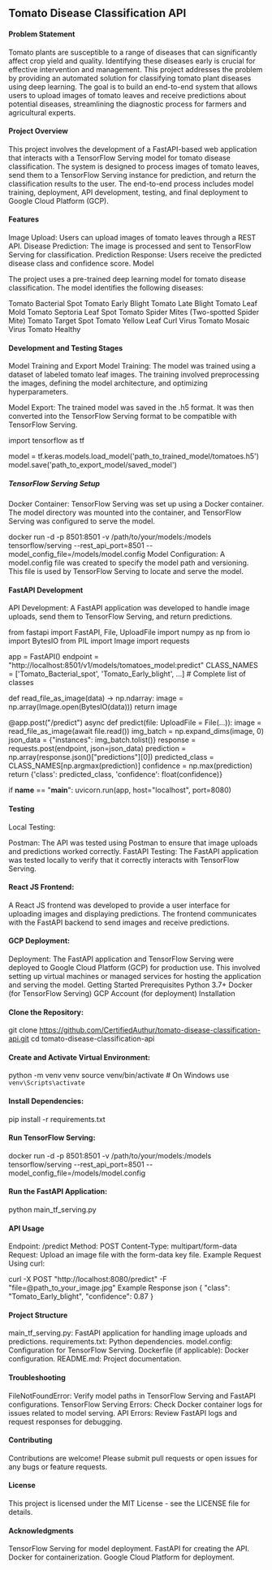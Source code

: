 ## Tomato Disease Classification API
#### Problem Statement
Tomato plants are susceptible to a range of diseases that can significantly affect crop yield and quality. Identifying these diseases early is crucial for effective intervention and management. This project addresses the problem by providing an automated solution for classifying tomato plant diseases using deep learning. The goal is to build an end-to-end system that allows users to upload images of tomato leaves and receive predictions about potential diseases, streamlining the diagnostic process for farmers and agricultural experts.

#### Project Overview
This project involves the development of a FastAPI-based web application that interacts with a TensorFlow Serving model for tomato disease classification. The system is designed to process images of tomato leaves, send them to a TensorFlow Serving instance for prediction, and return the classification results to the user. The end-to-end process includes model training, deployment, API development, testing, and final deployment to Google Cloud Platform (GCP).

#### Features
Image Upload: Users can upload images of tomato leaves through a REST API.
Disease Prediction: The image is processed and sent to TensorFlow Serving for classification.
Prediction Response: Users receive the predicted disease class and confidence score.
Model

The project uses a pre-trained deep learning model for tomato disease classification. The model identifies the following diseases:

Tomato Bacterial Spot
Tomato Early Blight
Tomato Late Blight
Tomato Leaf Mold
Tomato Septoria Leaf Spot
Tomato Spider Mites (Two-spotted Spider Mite)
Tomato Target Spot
Tomato Yellow Leaf Curl Virus
Tomato Mosaic Virus
Tomato Healthy

#### Development and Testing Stages
Model Training and Export
Model Training: The model was trained using a dataset of labeled tomato leaf images. The training involved preprocessing the images, defining the model architecture, and optimizing hyperparameters.

Model Export: The trained model was saved in the .h5 format. It was then converted into the TensorFlow Serving format to be compatible with TensorFlow Serving.

import tensorflow as tf

model = tf.keras.models.load_model('path_to_trained_model/tomatoes.h5')
model.save('path_to_export_model/saved_model')

##### TensorFlow Serving Setup
Docker Container: TensorFlow Serving was set up using a Docker container. The model directory was mounted into the container, and TensorFlow Serving was configured to serve the model.

docker run -d -p 8501:8501 -v /path/to/your/models:/models tensorflow/serving --rest_api_port=8501 --model_config_file=/models/model.config
Model Configuration: A model.config file was created to specify the model path and versioning. This file is used by TensorFlow Serving to locate and serve the model.

#### FastAPI Development
API Development: A FastAPI application was developed to handle image uploads, send them to TensorFlow Serving, and return predictions.

from fastapi import FastAPI, File, UploadFile
import numpy as np
from io import BytesIO
from PIL import Image
import requests

app = FastAPI()
endpoint = "http://localhost:8501/v1/models/tomatoes_model:predict"
CLASS_NAMES = ['Tomato_Bacterial_spot', 'Tomato_Early_blight', ...]  # Complete list of classes

def read_file_as_image(data) -> np.ndarray:
    image = np.array(Image.open(BytesIO(data)))
    return image

@app.post("/predict")
async def predict(file: UploadFile = File(...)):
    image = read_file_as_image(await file.read())
    img_batch = np.expand_dims(image, 0)
    json_data = {"instances": img_batch.tolist()}
    response = requests.post(endpoint, json=json_data)
    prediction = np.array(response.json()["predictions"][0])
    predicted_class = CLASS_NAMES[np.argmax(prediction)]
    confidence = np.max(prediction)
    return {'class': predicted_class, 'confidence': float(confidence)}

if __name__ == "__main__":
    uvicorn.run(app, host="localhost", port=8080)

#### Testing
Local Testing:

Postman: The API was tested using Postman to ensure that image uploads and predictions worked correctly.
FastAPI Testing: The FastAPI application was tested locally to verify that it correctly interacts with TensorFlow Serving.

#### React JS Frontend:

A React JS frontend was developed to provide a user interface for uploading images and displaying predictions. The frontend communicates with the FastAPI backend to send images and receive predictions.

#### GCP Deployment:

Deployment: The FastAPI application and TensorFlow Serving were deployed to Google Cloud Platform (GCP) for production use. This involved setting up virtual machines or managed services for hosting the application and serving the model.
Getting Started
Prerequisites
Python 3.7+
Docker (for TensorFlow Serving)
GCP Account (for deployment)
Installation

#### Clone the Repository:

git clone https://github.com/CertifiedAuthur/tomato-disease-classification-api.git
cd tomato-disease-classification-api

#### Create and Activate Virtual Environment:

python -m venv venv
source venv/bin/activate   # On Windows use `venv\Scripts\activate`

#### Install Dependencies:

pip install -r requirements.txt

#### Run TensorFlow Serving:

docker run -d -p 8501:8501 -v /path/to/your/models:/models tensorflow/serving --rest_api_port=8501 --model_config_file=/models/model.config

#### Run the FastAPI Application:

python main_tf_serving.py

#### API Usage
Endpoint: /predict
Method: POST
Content-Type: multipart/form-data
Request: Upload an image file with the form-data key file.
Example Request
Using curl:

curl -X POST "http://localhost:8080/predict" -F "file=@path_to_your_image.jpg"
Example Response
json
{
  "class": "Tomato_Early_blight",
  "confidence": 0.87
}

#### Project Structure
main_tf_serving.py: FastAPI application for handling image uploads and predictions.
requirements.txt: Python dependencies.
model.config: Configuration for TensorFlow Serving.
Dockerfile (if applicable): Docker configuration.
README.md: Project documentation.

#### Troubleshooting
FileNotFoundError: Verify model paths in TensorFlow Serving and FastAPI configurations.
TensorFlow Serving Errors: Check Docker container logs for issues related to model serving.
API Errors: Review FastAPI logs and request responses for debugging.

#### Contributing
Contributions are welcome! Please submit pull requests or open issues for any bugs or feature requests.

#### License
This project is licensed under the MIT License - see the LICENSE file for details.

#### Acknowledgments
TensorFlow Serving for model deployment.
FastAPI for creating the API.
Docker for containerization.
Google Cloud Platform for deployment.
